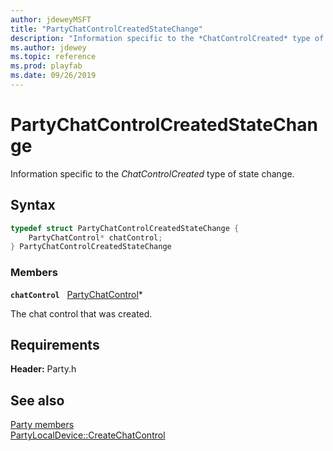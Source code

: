 ```yaml
---
author: jdeweyMSFT
title: "PartyChatControlCreatedStateChange"
description: "Information specific to the *ChatControlCreated* type of state change."
ms.author: jdewey
ms.topic: reference
ms.prod: playfab
ms.date: 09/26/2019
---
```


# PartyChatControlCreatedStateChange  

Information specific to the *ChatControlCreated* type of state change.  

## Syntax  
  
```cpp
typedef struct PartyChatControlCreatedStateChange {  
    PartyChatControl* chatControl;  
} PartyChatControlCreatedStateChange  
```
  
### Members  
  
**`chatControl`** &nbsp; [PartyChatControl](../classes/PartyChatControl/partychatcontrol.md)*  
  
The chat control that was created.
  
  
## Requirements  
  
**Header:** Party.h
  
## See also  
[Party members](../party_members.md)  
[PartyLocalDevice::CreateChatControl](../classes/PartyLocalDevice/methods/partylocaldevice_createchatcontrol.md)
  
  
